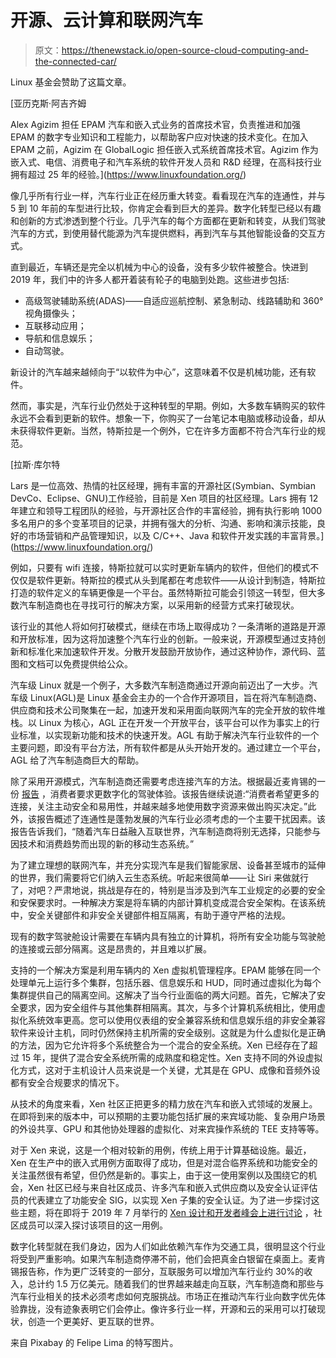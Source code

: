 # 开源、云计算和联网汽车

> 原文：<https://thenewstack.io/open-source-cloud-computing-and-the-connected-car/>

Linux 基金会赞助了这篇文章。

 [亚历克斯·阿吉齐姆

Alex Agizim 担任 EPAM 汽车和嵌入式业务的首席技术官，负责推进和加强 EPAM 的数字专业知识和工程能力，以帮助客户应对快速的技术变化。在加入 EPAM 之前，Agizim 在 GlobalLogic 担任嵌入式系统首席技术官。Agizim 作为嵌入式、电信、消费电子和汽车系统的软件开发人员和 R&D 经理，在高科技行业拥有超过 25 年的经验。](https://www.linuxfoundation.org/) 

像几乎所有行业一样，汽车行业正在经历重大转变。看看现在汽车的连通性，并与 5 到 10 年前的车型进行比较，你肯定会看到巨大的差异。数字化转型已经以有趣和创新的方式渗透到整个行业。几乎汽车的每个方面都在更新和转变，从我们驾驶汽车的方式，到使用替代能源为汽车提供燃料，再到汽车与其他智能设备的交互方式。

直到最近，车辆还是完全以机械为中心的设备，没有多少软件被整合。快进到 2019 年，我们中的许多人都开着装有轮子的电脑到处跑。这些进步包括:

*   高级驾驶辅助系统(ADAS)——自适应巡航控制、紧急制动、线路辅助和 360°视角摄像头；
*   互联移动应用；
*   导航和信息娱乐；
*   自动驾驶。

新设计的汽车越来越倾向于“以软件为中心”，这意味着不仅是机械功能，还有软件。

然而，事实是，汽车行业仍然处于这种转型的早期。例如，大多数车辆购买的软件永远不会看到更新的软件。想象一下，你购买了一台笔记本电脑或移动设备，却从未获得软件更新。当然，特斯拉是一个例外，它在许多方面都不符合汽车行业的规范。

 [拉斯·库尔特

Lars 是一位高效、热情的社区经理，拥有丰富的开源社区(Symbian、Symbian DevCo、Eclipse、GNU)工作经验，目前是 Xen 项目的社区经理。Lars 拥有 12 年建立和领导工程团队的经验，与开源社区合作的丰富经验，拥有执行影响 1000 多名用户的多个变革项目的记录，并拥有强大的分析、沟通、影响和演示技能，良好的市场营销和产品管理知识，以及 C/C++、Java 和软件开发实践的丰富背景。](https://www.linuxfoundation.org/) 

例如，只要有 wifi 连接，特斯拉就可以实时更新车辆内的软件，但他们的模式不仅仅是软件更新。特斯拉的模式从头到尾都在考虑软件——从设计到制造，特斯拉打造的软件定义的车辆更像是一个平台。虽然特斯拉可能会引领这一转型，但大多数汽车制造商也在寻找可行的解决方案，以采用新的经营方式来打破现状。

该行业的其他人将如何打破模式，继续在市场上取得成功？一条清晰的道路是开源和开放标准，因为这将加速整个汽车行业的创新。一般来说，开源模型通过支持创新和标准化来加速软件开发。分散开发鼓励开放协作，通过这种协作，源代码、蓝图和文档可以免费提供给公众。

汽车级 Linux 就是一个例子，大多数汽车制造商通过开源向前迈出了一大步。汽车级 Linux(AGL)是 Linux 基金会主办的一个合作开源项目，旨在将汽车制造商、供应商和技术公司聚集在一起，加速开发和采用面向联网汽车的完全开放的软件堆栈。以 Linux 为核心，AGL 正在开发一个开放平台，该平台可以作为事实上的行业标准，以实现新功能和技术的快速开发。AGL 有助于解决汽车行业软件的一个主要问题，即没有平台方法，所有软件都是从头开始开发的。通过建立一个平台，AGL 给了汽车制造商巨大的帮助。

除了采用开源模式，汽车制造商还需要考虑连接汽车的方法。根据最近麦肯锡的一份 [报告](https://www.mckinsey.com/~/media/mckinsey/dotcom/client_service/Automotive%20and%20Assembly/PDFs/McK_The_road_to_2020_and_beyond.ashx) ，消费者要求更数字化的驾驶体验。该报告继续说道:“消费者希望更多的连接，关注主动安全和易用性，并越来越多地使用数字资源来做出购买决定。”此外，该报告概述了连通性是蓬勃发展的汽车行业必须考虑的一个主要干扰因素。该报告告诉我们，“随着汽车日益融入互联世界，汽车制造商将别无选择，只能参与因技术和消费趋势而出现的新的移动生态系统。”

为了建立理想的联网汽车，并充分实现汽车是我们智能家居、设备甚至城市的延伸的世界，我们需要将它们纳入云生态系统。听起来很简单——让 Siri 来做就行了，对吧？严肃地说，挑战是存在的，特别是当涉及到汽车工业规定的必要的安全和安保要求时。一种解决方案是将车辆的内部计算机变成混合安全架构。在该系统中，安全关键部件和非安全关键部件相互隔离，有助于遵守严格的法规。

现有的数字驾驶舱设计需要在车辆内具有独立的计算机，将所有安全功能与驾驶舱的连接或云部分隔离。这是昂贵的，并且难以扩展。

支持的一个解决方案是利用车辆内的 Xen 虚拟机管理程序。EPAM 能够在同一个处理单元上运行多个集群，包括乐器、信息娱乐和 HUD，同时通过虚拟化为每个集群提供自己的隔离空间。这解决了当今行业面临的两大问题。首先，它解决了安全要求，因为安全组件与其他集群相隔离。其次，与多个计算机系统相比，使用虚拟化系统效率更高。您可以使用仪表组的安全兼容系统和信息娱乐组的非安全兼容软件来设计主机，同时仍然保持主机所需的安全级别。这就是为什么虚拟化是正确的方法，因为它允许将多个系统整合为一个混合的安全系统。Xen 已经存在了超过 15 年，提供了混合安全系统所需的成熟度和稳定性。Xen 支持不同的外设虚拟化方式，这对于主机设计人员来说是一个关键，尤其是在 GPU、成像和音频外设都有安全合规要求的情况下。

从技术的角度来看，Xen 社区正把更多的精力放在汽车和嵌入式领域的发展上。在即将到来的版本中，可以预期的主要功能包括扩展的来宾域功能、复杂用户场景的外设共享、GPU 和其他协处理器的虚拟化、对来宾操作系统的 TEE 支持等等。

对于 Xen 来说，这是一个相对较新的用例，传统上用于计算基础设施。最近，Xen 在生产中的嵌入式用例方面取得了成功，但是对混合临界系统和功能安全的关注虽然很有希望，但仍然是新的。事实上，由于这一使用案例以及围绕它的机会，Xen 社区已经与来自社区成员、许多汽车和嵌入式供应商以及安全认证评估员的代表建立了功能安全 SIG，以实现 Xen 子集的安全认证。为了进一步探讨这些主题，将在即将于 2019 年 7 月举行的 [Xen 设计和开发者峰会上进行讨论](https://events.linuxfoundation.org/events/xensummit-2019/) ，社区成员可以深入探讨该项目的这一用例。

数字化转型就在我们身边，因为人们如此依赖汽车作为交通工具，很明显这个行业将受到严重影响。如果汽车制造商停滞不前，他们会把真金白银留在桌面上。麦肯锡报告称，作为更广泛转变的一部分，互联服务可以增加汽车行业约 30%的收入，总计约 1.5 万亿美元。随着我们的世界越来越走向互联，汽车制造商和那些与汽车行业相关的技术必须考虑如何克服挑战。市场正在推动汽车行业向数字优先体验靠拢，没有迹象表明它们会停止。像许多行业一样，开源和云的采用可以打破现状，创造一个更美好、更互联的世界。

来自 Pixabay 的 Felipe Lima 的特写图片。

<svg xmlns:xlink="http://www.w3.org/1999/xlink" viewBox="0 0 68 31" version="1.1"><title>Group</title> <desc>Created with Sketch.</desc></svg>